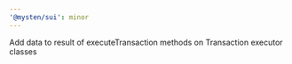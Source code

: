 ```yaml
---
'@mysten/sui': minor
---
```


Add data to result of executeTransaction methods on Transaction executor classes
